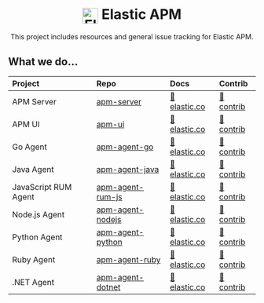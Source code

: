 <h1 align='center'><img src='https://github.com/elastic/apm/blob/master/apm-logo.svg' alt='Elastic APM' width='32' valign='middle' /> Elastic APM</h1>

<p align='center'>This project includes resources and general issue tracking for Elastic APM.</p>

## What we do…

| Project                   | Repo                  | Docs                                    | Contrib
| :-                        | :-                    | :-                                      | :-
| APM Server                | [apm-server][]        | [📘 elastic.co][apm-server-docs]        | [📂 contrib][apm-server-contrib]
| APM UI                    | [apm-ui][]            | [📘 elastic.co][apm-ui-docs]            | [📂 contrib][apm-ui-contrib]
| Go Agent                  | [apm-agent-go][]      | [📘 elastic.co][apm-agent-go-docs]      | [📂 contrib][apm-agent-go-contrib]
| Java Agent                | [apm-agent-java][]    | [📘 elastic.co][apm-agent-java-docs]    | [📂 contrib][apm-agent-java-contrib]
| JavaScript RUM Agent      | [apm-agent-rum-js][]  | [📘 elastic.co][apm-agent-js-base-docs] | [📂 contrib][apm-agent-rum-js-contrib]
| Node.js Agent             | [apm-agent-nodejs][]  | [📘 elastic.co][apm-agent-nodejs-docs]  | [📂 contrib][apm-agent-nodejs-contrib]
| Python Agent              | [apm-agent-python][]  | [📘 elastic.co][apm-agent-python-docs]  | [📂 contrib][apm-agent-python-contrib]
| Ruby Agent                | [apm-agent-ruby][]    | [📘 elastic.co][apm-agent-ruby-docs]    | [📂 contrib][apm-agent-ruby-contrib]
| .NET Agent                | [apm-agent-dotnet][]  | [📘 elastic.co][apm-agent-dotnet-docs]  | [📂 contrib][apm-agent-dotnet-contrib]


[apm-server-contrib]: https://github.com/elastic/apm-contrib/tree/master/apm-server
[apm-server-docs]: https://www.elastic.co/guide/en/apm/server/current/index.html
[apm-server]: https://github.com/elastic/apm-server

[apm-ui-contrib]: https://github.com/elastic/apm-contrib/tree/master/apm-ui
[apm-ui-docs]: https://www.elastic.co/guide/en/kibana/current/xpack-apm.html
[apm-ui]: https://github.com/elastic/kibana/tree/master/x-pack/plugins/apm

[apm-agent-go-contrib]: https://github.com/elastic/apm-contrib/tree/master/apm-agent-go
[apm-agent-go-docs]: https://www.elastic.co/guide/en/apm/agent/go/current/index.html
[apm-agent-go]: https://github.com/elastic/apm-agent-go

[apm-agent-java-contrib]: https://github.com/elastic/apm-contrib/tree/master/apm-agent-java
[apm-agent-java-docs]: https://www.elastic.co/guide/en/apm/agent/java/current/index.html
[apm-agent-java]: https://github.com/elastic/apm-agent-java

[apm-agent-rum-js-contrib]: https://github.com/elastic/apm-contrib/tree/master/apm-agent-rum-js
[apm-agent-js-base-docs]: https://www.elastic.co/guide/en/apm/agent/js-base/current/index.html
[apm-agent-rum-js]: https://github.com/elastic/apm-agent-rum-js

[apm-agent-nodejs-contrib]: https://github.com/elastic/apm-contrib/tree/master/apm-agent-nodejs
[apm-agent-nodejs-docs]: https://www.elastic.co/guide/en/apm/agent/nodejs/current/index.html
[apm-agent-nodejs]: https://github.com/elastic/apm-agent-nodejs

[apm-agent-python-contrib]: https://github.com/elastic/apm-contrib/tree/master/apm-agent-python
[apm-agent-python-docs]: https://www.elastic.co/guide/en/apm/agent/python/current/index.html
[apm-agent-python]: https://github.com/elastic/apm-agent-python

[apm-agent-ruby-contrib]: https://github.com/elastic/apm-contrib/tree/master/apm-agent-ruby
[apm-agent-ruby-docs]: https://www.elastic.co/guide/en/apm/agent/ruby/current/index.html
[apm-agent-ruby]: https://github.com/elastic/apm-agent-ruby

[apm-agent-dotnet-contrib]: https://github.com/elastic/apm-contrib/tree/master/apm-agent-dotnet
[apm-agent-dotnet-docs]: https://www.elastic.co/guide/en/apm/agent/dotnet/current/index.html
[apm-agent-dotnet]: https://github.com/elastic/apm-agent-dotnet
